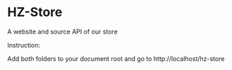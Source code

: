 # HZ-Store
A website and source API of our store 

Instruction:

Add both folders to your document root and go to http://localhost/hz-store
